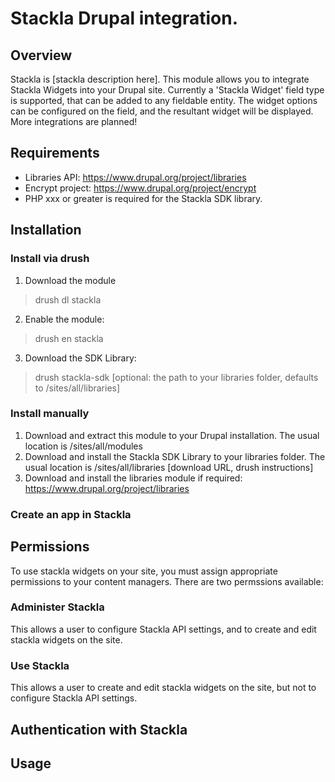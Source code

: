 # Stackla Drupal integration.

## Overview
Stackla is [stackla description here].
This module allows you to integrate Stackla Widgets into your Drupal site.
Currently a 'Stackla Widget' field type is supported, that can be added to any
fieldable entity. The widget options can be configured on the field, and the
resultant widget will be displayed.
More integrations are planned!

## Requirements
* Libraries API: https://www.drupal.org/project/libraries
* Encrypt project: https://www.drupal.org/project/encrypt
* PHP xxx or greater is required for the Stackla SDK library.

## Installation

### Install via drush
1. Download the module
> drush dl stackla
2. Enable the module:
> drush en stackla
3. Download the SDK Library:
> drush stackla-sdk [optional: the path to your libraries folder, defaults to
/sites/all/libraries]

### Install manually
1. Download and extract this module to your Drupal installation. The usual
location is /sites/all/modules
2. Download and install the Stackla SDK Library to your libraries folder. The
usual location is /sites/all/libraries [download URL, drush instructions]
3. Download and install the libraries module if required:
https://www.drupal.org/project/libraries

### Create an app in Stackla

## Permissions
To use stackla widgets on your site, you must assign appropriate permissions to
your content managers. There are two permssions available:

### Administer Stackla
This allows a user to configure Stackla API settings, and to create and edit
stackla widgets on the site.

### Use Stackla
This allows a user to create and edit stackla widgets on the site, but not to
configure Stackla API settings.

## Authentication with Stackla

## Usage